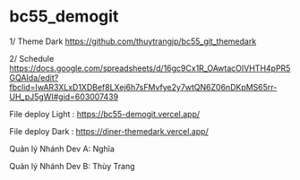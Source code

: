 # bc55_demogit

1/ Theme Dark
https://github.com/thuytrangjp/bc55_git_themedark

2/ Schedule
https://docs.google.com/spreadsheets/d/16gc9Cx1R_OAwtacOIVHTH4pPR5GQAIda/edit?fbclid=IwAR3XLxD1XDBef8LXej6h7sFMvfye2y7wtQN6Z06nDKpMS65rr-UH_pJ5gWI#gid=603007439

File deploy Light : https://bc55-demogit.vercel.app/

File deploy Dark : https://diner-themedark.vercel.app/

Quản lý Nhánh Dev A: Nghĩa

Quản lý Nhánh Dev B: Thùy Trang
